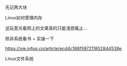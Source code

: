 先记两大块

Linux如何管理内存

这玩意光看网上的文章真的只能浅尝辄止...

除非系统看书 + 实操一下

https://xie.infoq.cn/article/ecd4c188f597211852844538e





Linux文件系统